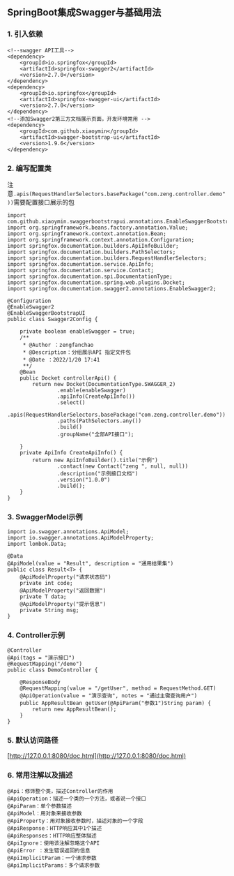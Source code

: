 <!--
 * @Author: zengfanchao zengfanchao@jadlsoft.com
 * @Date: 2023-07-12 14:38:33
 * @LastEditors: zengfanchao zengfanchao@jadlsoft.com
 * @LastEditTime: 2023-07-13 09:57:15
 * @FilePath: \VsCodeWork\md\202307\Swagger.md
 * @Description: 这是默认设置,请设置`customMade`, 打开koroFileHeader查看配置 进行设置: https://github.com/OBKoro1/koro1FileHeader/wiki/%E9%85%8D%E7%BD%AE
-->
## SpringBoot集成Swagger与基础用法
### 1. 引入依赖
```
<!--swagger API工具-->
<dependency>
    <groupId>io.springfox</groupId>
    <artifactId>springfox-swagger2</artifactId>
    <version>2.7.0</version>
</dependency>
<dependency>
    <groupId>io.springfox</groupId>
    <artifactId>springfox-swagger-ui</artifactId>
    <version>2.7.0</version>
</dependency>
<!--添加Swagger2第三方文档展示页面，开发环境常用 -->
<dependency>
    <groupId>com.github.xiaoymin</groupId>
    <artifactId>swagger-bootstrap-ui</artifactId>
    <version>1.9.6</version>
</dependency>
```
### 2. 编写配置类
注意`.apis(RequestHandlerSelectors.basePackage("com.zeng.controller.demo"))`需要配置接口展示的包
```
import com.github.xiaoymin.swaggerbootstrapui.annotations.EnableSwaggerBootstrapUI;
import org.springframework.beans.factory.annotation.Value;
import org.springframework.context.annotation.Bean;
import org.springframework.context.annotation.Configuration;
import springfox.documentation.builders.ApiInfoBuilder;
import springfox.documentation.builders.PathSelectors;
import springfox.documentation.builders.RequestHandlerSelectors;
import springfox.documentation.service.ApiInfo;
import springfox.documentation.service.Contact;
import springfox.documentation.spi.DocumentationType;
import springfox.documentation.spring.web.plugins.Docket;
import springfox.documentation.swagger2.annotations.EnableSwagger2;

@Configuration
@EnableSwagger2
@EnableSwaggerBootstrapUI
public class Swagger2Config {

    private boolean enableSwagger = true;
    /**
     * @Author ：zengfanchao
     * @Description：分组展示API 指定文件包
     * @Date ：2022/1/20 17:41
     **/
    @Bean
    public Docket controllerApi() {
        return new Docket(DocumentationType.SWAGGER_2)
                .enable(enableSwagger)
                .apiInfo(CreateApiInfo())
                .select()
                .apis(RequestHandlerSelectors.basePackage("com.zeng.controller.demo"))
                .paths(PathSelectors.any())
                .build()
                .groupName("全部API接口");

    }
    private ApiInfo CreateApiInfo() {
        return new ApiInfoBuilder().title("示例")
                .contact(new Contact("zeng ", null, null))
                .description("示例接口文档")
                .version("1.0.0")
                .build();
    }
}
```

### 3. SwaggerModel示例
```
import io.swagger.annotations.ApiModel;
import io.swagger.annotations.ApiModelProperty;
import lombok.Data;

@Data
@ApiModel(value = "Result", description = "通用结果集")
public class Result<T> {
    @ApiModelProperty("请求状态码")
    private int code;
    @ApiModelProperty("返回数据")
    private T data;
    @ApiModelProperty("提示信息")
    private String msg;
}
```
### 4. Controller示例
```
@Controller
@Api(tags = "演示接口")
@RequestMapping("/demo")
public class DemoController {

    @ResponseBody
    @RequestMapping(value = "/getUser", method = RequestMethod.GET)
    @ApiOperation(value = "演示查询", notes = "通过主键查询用户")
    public AppResultBean getUser(@ApiParam("参数1")String param) {
        return new AppResultBean();
    }
}
```

### 5. 默认访问路径
[http://127.0.0.1:8080/doc.html](http://127.0.0.1:8080/doc.html)
### 6. 常用注解以及描述
```
@Api：修饰整个类，描述Controller的作用
@ApiOperation：描述一个类的一个方法，或者说一个接口
@ApiParam：单个参数描述
@ApiModel：用对象来接收参数
@ApiProperty：用对象接收参数时，描述对象的一个字段
@ApiResponse：HTTP响应其中1个描述
@ApiResponses：HTTP响应整体描述
@ApiIgnore：使用该注解忽略这个API
@ApiError ：发生错误返回的信息
@ApiImplicitParam：一个请求参数
@ApiImplicitParams：多个请求参数
```